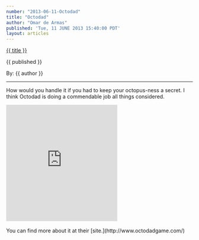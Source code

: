 ```yaml
---
number: "2013-06-11-Octodad"
title: "Octodad"
author: "Omar de Armas"
published: 'Tue, 11 JUNE 2013 15:40:00 PDT'
layout: articles
---
```


<a href="../posts/{{ number }}.html" class='postTitleLink'><p class='postTitle'>{{ title }}</p></a>
<p class='postPublished'>{{ published }}</p>
<p class='postAuthor'>By: {{ author }}</p>
<hr>

<p>How would you handle it if you had to keep your octopus-ness a secret. I think Octodad is doing a commendable job all things considered.</p>
<div class="vid_container">
  <iframe frameborder="0" height="315" src="http://www.youtube.com/embed/AJKtJG7bDME"></iframe>
</div>
<br>
You can find more about it at their [site.](http://www.octodadgame.com/)
